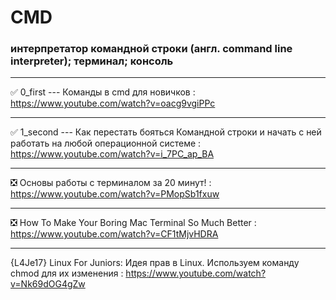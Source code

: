 # CMD

### интерпретатор командной строки (англ. command line interpreter); терминал; консоль

____

✅ 0_first --- Команды в cmd для новичков : https://www.youtube.com/watch?v=oacg9vgiPPc

____

✅ 1_second --- Как перестать бояться Командной строки и начать с ней работать на любой операционной системе : https://www.youtube.com/watch?v=i_7PC_ap_BA

____

❎ Основы работы с терминалом за 20 минут! : https://www.youtube.com/watch?v=PMopSb1fxuw

____

❎ How To Make Your Boring Mac Terminal So Much Better : https://www.youtube.com/watch?v=CF1tMjvHDRA

____

{L4Je17} Linux For Juniors: Идея прав в Linux. Используем команду chmod для их изменения : https://www.youtube.com/watch?v=Nk69dOG4gZw
